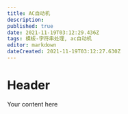 ```yaml
---
title: AC自动机
description: 
published: true
date: 2021-11-19T03:12:29.436Z
tags: 模板-字符串处理, ac自动机
editor: markdown
dateCreated: 2021-11-19T03:12:27.630Z
---
```


# Header
Your content here